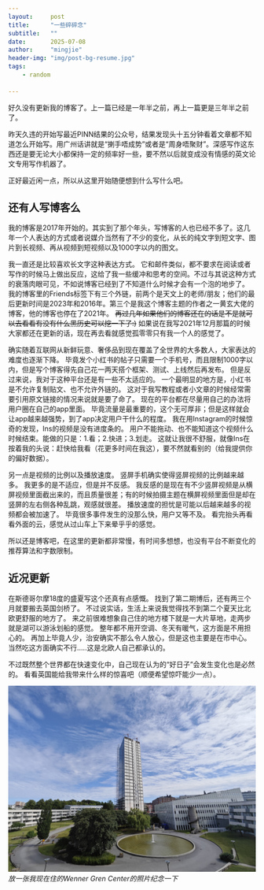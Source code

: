 ```yaml
---
layout:     post
title:      "一些碎碎念"
subtitle:   ""
date:       2025-07-08
author:     "mingjie"
header-img: "img/post-bg-resume.jpg"
tags:
    - random

---
```


好久没有更新我的博客了。上一篇已经是一年半之前，再上一篇更是三年半之前了。

昨天久违的开始写最近PINN结果的公众号，结果发现头十五分钟看着文章都不知道怎么开始写。用广州话讲就是“揦手唔成势”或者是“周身唔聚财”。深感写作这东西还是要无论大小都保持一定的频率好一些，要不然以后就变成没有情感的英文论文专用写作机器了。

正好最近闲一点，所以从这里开始随便想到什么写什么吧。

## 还有人写博客么

我的博客是2017年开始的。其实到了那个年头，写博客的人也已经不多了。这几年一个人表达的方式或者说媒介当然有了不少的变化，从长的纯文字到短文字、图片到长视频、再从视频到短视频以及1000字以内的图文。

我一直还是比较喜欢长文字这种表达方式。
它和邮件类似，都不要求在阅读或者写作的时候马上做出反应，这给了我一些缓冲和思考的空间。不过与其说这种方式的衰落肉眼可见，不如说博客已经到了不知道什么时候才会有一个泡的地步了。
我的博客里的Friends标签下有三个外链，前两个是天文上的老师/朋友；他们的最后更新时间是2023年和2016年。第三个是我这个博客主题的作者之一黄玄大佬的博客，他的博客也停在了2021年。
~~再过几年如果他们的博客还在的话是不是就可以去看看有没有什么黑历史可以挖一下了:)~~
如果说在我写2021年12月那篇的时候大家都还在更新的话，现在再去看就感觉孤零零只有我一个人的感觉了。

确实随着互联网从新鲜玩意、奢侈品到现在覆盖了全世界的大多数人，大家表达的难度也逐渐下降。
毕竟发个小红书的帖子只需要一个手机号，而且限制1000字以内，但是写个博客得先自己花一两天搭个框架、测试、上线然后再发布。
但是反过来说，我对于这种平台还是有一些不太适应的。
一个最明显的地方是，小红书是不允许复制贴文、也不允许外链的。
这对于我写教程或者小文章的时候经常需要引用原文链接的情况来说就是要了命了。
现在的平台都在尽量用自己的办法将用户圈在自己的app里面。
毕竟流量是最重要的，这个无可厚非；但是这样就会让app越来越强势，到了app决定用户干什么的程度。
我在用Instagram的时候惊奇的发现，Ins的视频是没有进度条的。
用户不能拖动、也不能知道这个视频什么时候结束。能做的只是：1.看；2.快进；3.划走。
这就让我很不舒服，就像Ins在按着我的头说：赶快给我看（花更多时间在我这），要不然就看别的（给我提供你的偏好数据）。

另一点是视频的比例以及播放速度。
竖屏手机确实使得竖屏视频的比例越来越多。
我更多的是不适应，但是并不反感。
我反感的是现在有不少竖屏视频是从横屏视频里面截出来的，而且质量很差；有的时候拍摄主题在横屏视频里面但是却在竖屏的左右侧各种乱跳，观感就很差。
播放速度的担忧是可能以后越来越多的视频都会被加速了。
毕竟很多事件发生的没那么快，用户又等不及。
看完抬头再看看外面的云，感觉从过山车上下来晕乎乎的感觉。

所以还是博客吧，在这里的更新都非常慢，有时间多想想，也没有平台不断变化的推荐算法和字数限制。

## 近况更新

在斯德哥尔摩18度的盛夏写这个还真有点感慨。
找到了第二期博后，还有两三个月就要搬去英国剑桥了。
不过说实话，生活上来说我觉得找不到第二个夏天比北欧更舒服的地方了。
来之前很难想象自己住的地方楼下就是一大片草地，走两步就是湖可以游泳划船的感觉。
整年都不用开空调、冬天有暖气，这方面是不用担心的。
再加上毕竟人少，治安确实不那么令人放心，但是这也主要是在市中心。
当然吃这方面确实不行.....这是北欧人自己都承认的。

不过既然整个世界都在快速变化中，自己现在认为的“好日子”会发生变化也是必然的。
看看英国能给我带来什么样的惊喜吧（顺便希望惊吓能少一点）。

![](/img/in-post/post-resume/wenner-gren-center.jpg)
*放一张我现在住的Wenner Gren Center的照片纪念一下*